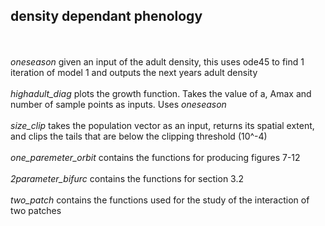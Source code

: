 ## density dependant phenology
<br /><br />
*oneseason* given an input of the adult density, this uses ode45 to find 1 iteration of model 1 and outputs the next years adult density<br /><br />
*highadult_diag* plots the growth function. Takes the value of a, Amax and number of sample points as inputs. Uses *oneseason*<br /><br />
*size_clip* takes the population vector as an input, returns its spatial extent, and clips the tails that are below the clipping threshold (10^-4)<br /><br />
*one_paremeter_orbit* contains the functions for producing figures 7-12<br /><br />
*2parameter_bifurc* contains the functions for section 3.2<br /><br />
*two_patch* contains the functions used for the study of the interaction of two patches
